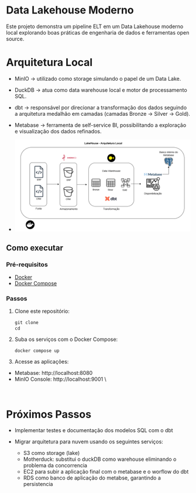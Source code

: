 # Data Lakehouse Moderno
Este projeto demonstra um pipeline ELT em um Data Lakehouse moderno local explorando boas práticas de engenharia de dados e ferramentas open source.
# Arquitetura Local

- MinIO → utilizado como storage simulando o papel de um Data Lake.

- DuckDB → atua como data warehouse local e motor de processamento SQL.

- dbt → responsável por direcionar a transformação dos dados seguindo a arquitetura medalhão em camadas (camadas Bronze → Silver → Gold).

- Metabase → ferramenta de self-service BI, possibilitando a exploração e visualização dos dados refinados.

- ![arquitetura Local](./misc/arquitetura_local.drawio.png)

## Como executar  

### Pré-requisitos  
- [Docker](https://docs.docker.com/get-docker/)  
- [Docker Compose](https://docs.docker.com/compose/install/)  

### Passos  
1. Clone este repositório:

   ```
   git clone 
   cd
2. Suba os serviços com o Docker Compose:
    ```
    docker compose up
3. Acesse as aplicações:
- Metabase: http://localhost:8080
- MinIO Console: http://localhost:9001
\
<br>

# Próximos Passos
- Implementar testes e documentação dos modelos SQL com o dbt

- Migrar arquitetura para nuvem usando os seguintes serviços:
    - S3 como storage (lake)
    - Motherduck: substitui o duckDB como warehouse eliminando o problema da concorrencia
    - EC2 para subir a aplicação final com o metabase e o worflow do dbt
    - RDS como banco de aplicação do metabse, garantindo a persistencia